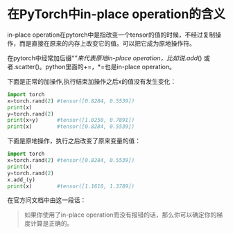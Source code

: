 # 在PyTorch中in-place operation的含义

in-place operation在pytorch中是指改变一个tensor的值的时候，不经过复制操作，而是直接在原来的内存上改变它的值。可以把它成为原地操作符。

在pytorch中经常加后缀“_”来代表原地in-place operation，比如说.add_() 或者.scatter()。python里面的+=，*=也是in-place operation。

下面是正常的加操作,执行结束加操作之后x的值没有发生变化：

```python
import torch
x=torch.rand(2) #tensor([0.8284, 0.5539])
print(x)
y=torch.rand(2)
print(x+y)      #tensor([1.0250, 0.7891])
print(x)        #tensor([0.8284, 0.5539])
```

下面是原地操作，执行之后改变了原来变量的值：

```python
import torch
x=torch.rand(2) #tensor([0.8284, 0.5539])
print(x)
y=torch.rand(2)
x.add_(y)
print(x)        #tensor([1.1610, 1.3789])
```

在官方问文档中由这一段话：

> 如果你使用了in-place operation而没有报错的话，那么你可以确定你的梯度计算是正确的。

